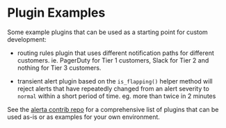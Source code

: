 Plugin Examples
===============

Some example plugins that can be used as a starting point for custom development:

  * routing rules plugin that uses different notification paths for different customers.
    ie. PagerDuty for Tier 1 customers, Slack for Tier 2 and nothing for Tier 3 customers.

  * transient alert plugin based on the `is_flapping()` helper method
    will reject alerts that have repeatedly changed from an alert severity
    to `normal` within a short period of time. eg. more than twice in 2 minutes

See the [alerta contrib repo](https://github.com/nicholasprado/alerta-io/alerta-contrib/tree/master/plugins) for
a comprehensive list of plugins that can be used as-is or as examples for your own environment.
